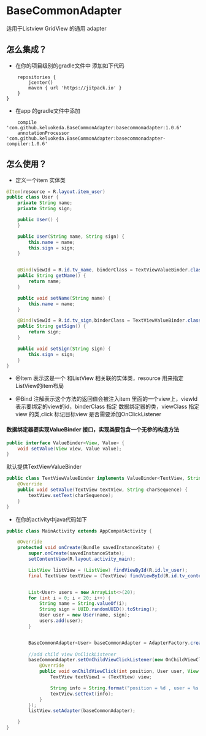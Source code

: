 # BaseCommonAdapter
 适用于Listview GridView 的通用 adapter

## 怎么集成？
- 在你的项目级别的gradle文件中 添加如下代码
```allprojects {
    repositories {
        jcenter()
        maven { url 'https://jitpack.io' }
    }
}
```

- 在app 的gradle文件中添加
```
    compile 'com.github.keluokeda.BaseCommonAdapter:basecommomadapter:1.0.6'
    annotationProcessor 'com.github.keluokeda.BaseCommonAdapter:basecommonadapter-compiler:1.0.6'
```

## 怎么使用？
- 定义一个item 实体类
```java
@Item(resource = R.layout.item_user)
public class User {
    private String name;
    private String sign;

    public User() {
    }

    public User(String name, String sign) {
        this.name = name;
        this.sign = sign;
    }


    @Bind(viewId = R.id.tv_name, binderClass = TextViewValueBinder.class,viewClass = TextView.class,click = true)
    public String getName() {
        return name;
    }

    public void setName(String name) {
        this.name = name;
    }

    @Bind(viewId = R.id.tv_sign,binderClass = TextViewValueBinder.class,viewClass = TextView.class)
    public String getSign() {
        return sign;
    }

    public void setSign(String sign) {
        this.sign = sign;
    }
}
```
- @Item 表示这是一个 和ListView 相关联的实体类，resource 用来指定 ListView的item布局

- @Bind 注解表示这个方法的返回值会被注入item 里面的一个view上，viewId表示要绑定的view的id，binderClass 指定 数据绑定器的类，viewClass 指定 view 的类,click 标记目标view 是否需要添加OnClickListener

#### 数据绑定器要实现ValueBinder 接口，实现类要包含一个无参的构造方法
```java
public interface ValueBinder<View, Value> {
    void setValue(View view, Value value);
}
```

默认提供TextViewValueBinder
```java
public class TextViewValueBinder implements ValueBinder<TextView, String> {
    @Override
    public void setValue(TextView textView, String charSequence) {
        textView.setText(charSequence);
    }
}
```

- 在你的activity中java代码如下
```java
public class MainActivity extends AppCompatActivity {

    @Override
    protected void onCreate(Bundle savedInstanceState) {
        super.onCreate(savedInstanceState);
        setContentView(R.layout.activity_main);

        ListView listView = (ListView) findViewById(R.id.lv_user);
        final TextView textView = (TextView) findViewById(R.id.tv_content);


        List<User> users = new ArrayList<>(20);
        for (int i = 0; i < 20; i++) {
            String name = String.valueOf(i);
            String sign = UUID.randomUUID().toString();
            User user = new User(name, sign);
            users.add(user);
        }


        BaseCommonAdapter<User> baseCommonAdapter = AdapterFactory.createAdapter(User.class, users);
        
        //add child view OnClickListener
        baseCommonAdapter.setOnChildViewClickListener(new OnChildViewClickListener<User>() {
            @Override
            public void onChildViewClick(int position, User user, View view) {
                TextView textView1 = (TextView) view;

                String info = String.format("position = %d , user = %s , view = %s",position,user.toString(),textView1.getText().toString());
                textView.setText(info);
            }
        });
        listView.setAdapter(baseCommonAdapter);

    }
}
```


